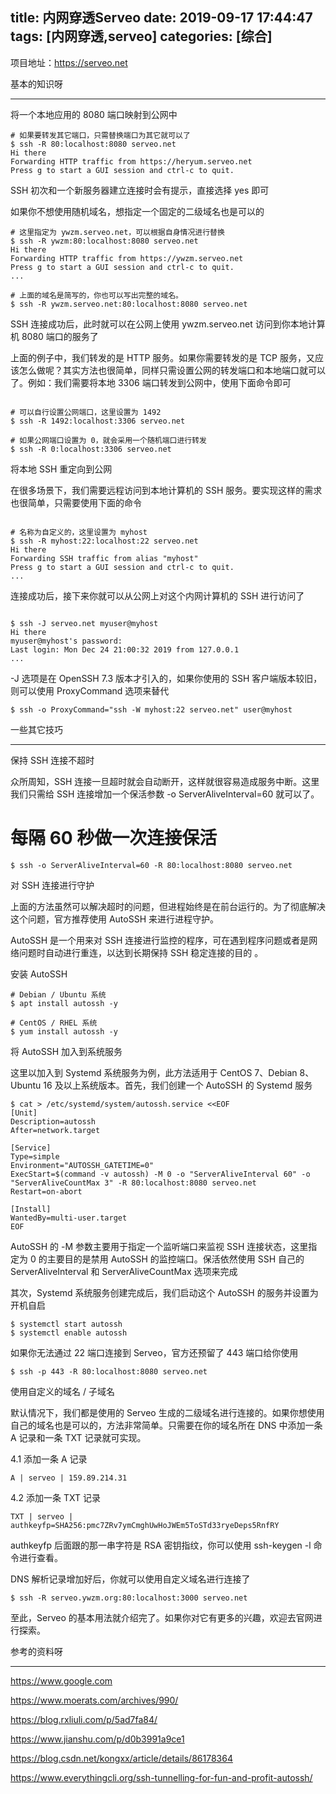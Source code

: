 title: 内网穿透Serveo
date: 2019-09-17 17:44:47
tags: [内网穿透,serveo]
categories: [综合]
---
项目地址：https://serveo.net

<!--more-->

基本的知识呀

---

将一个本地应用的 8080 端口映射到公网中

```
# 如果要转发其它端口，只需替换端口为其它就可以了
$ ssh -R 80:localhost:8080 serveo.net
Hi there
Forwarding HTTP traffic from https://heryum.serveo.net
Press g to start a GUI session and ctrl-c to quit.
```

SSH 初次和一个新服务器建立连接时会有提示，直接选择 yes 即可

如果你不想使用随机域名，想指定一个固定的二级域名也是可以的

```
# 这里指定为 ywzm.serveo.net，可以根据自身情况进行替换
$ ssh -R ywzm:80:localhost:8080 serveo.net
Hi there
Forwarding HTTP traffic from https://ywzm.serveo.net
Press g to start a GUI session and ctrl-c to quit.
...

# 上面的域名是简写的，你也可以写出完整的域名。
$ ssh -R ywzm.serveo.net:80:localhost:8080 serveo.net
```

SSH 连接成功后，此时就可以在公网上使用 ywzm.serveo.net 访问到你本地计算机 8080 端口的服务了

上面的例子中，我们转发的是 HTTP 服务。如果你需要转发的是 TCP 服务，又应该怎么做呢？其实方法也很简单，同样只需设置公网的转发端口和本地端口就可以了。例如：我们需要将本地 3306 端口转发到公网中，使用下面命令即可

```

# 可以自行设置公网端口，这里设置为 1492
$ ssh -R 1492:localhost:3306 serveo.net

# 如果公网端口设置为 0，就会采用一个随机端口进行转发
$ ssh -R 0:localhost:3306 serveo.net
```

将本地 SSH 重定向到公网

在很多场景下，我们需要远程访问到本地计算机的 SSH 服务。要实现这样的需求也很简单，只需要使用下面的命令

```

# 名称为自定义的，这里设置为 myhost
$ ssh -R myhost:22:localhost:22 serveo.net
Hi there
Forwarding SSH traffic from alias "myhost"
Press g to start a GUI session and ctrl-c to quit.
...
```

连接成功后，接下来你就可以从公网上对这个内网计算机的 SSH 进行访问了

```

$ ssh -J serveo.net myuser@myhost
Hi there
myuser@myhost's password:
Last login: Mon Dec 24 21:00:32 2019 from 127.0.0.1
...
```

-J 选项是在 OpenSSH 7.3 版本才引入的，如果你使用的 SSH 客户端版本较旧，则可以使用 ProxyCommand 选项来替代

```
$ ssh -o ProxyCommand="ssh -W myhost:22 serveo.net" user@myhost
```

一些其它技巧

---

保持 SSH 连接不超时

众所周知，SSH 连接一旦超时就会自动断开，这样就很容易造成服务中断。这里我们只需给 SSH 连接增加一个保活参数 -o ServerAliveInterval=60 就可以了。

# 每隔 60 秒做一次连接保活

```
$ ssh -o ServerAliveInterval=60 -R 80:localhost:8080 serveo.net
```

对 SSH 连接进行守护

上面的方法虽然可以解决超时的问题，但进程始终是在前台运行的。为了彻底解决这个问题，官方推荐使用 AutoSSH 来进行进程守护。

AutoSSH 是一个用来对 SSH 连接进行监控的程序，可在遇到程序问题或者是网络问题时自动进行重连，以达到长期保持 SSH 稳定连接的目的 。

安装 AutoSSH

```
# Debian / Ubuntu 系统
$ apt install autossh -y

# CentOS / RHEL 系统
$ yum install autossh -y
```

将 AutoSSH 加入到系统服务

这里以加入到 Systemd 系统服务为例，此方法适用于 CentOS 7、Debian 8、Ubuntu 16 及以上系统版本。首先，我们创建一个 AutoSSH 的 Systemd 服务

```
$ cat > /etc/systemd/system/autossh.service <<EOF
[Unit]
Description=autossh
After=network.target

[Service]
Type=simple
Environment="AUTOSSH_GATETIME=0"
ExecStart=$(command -v autossh) -M 0 -o "ServerAliveInterval 60" -o "ServerAliveCountMax 3" -R 80:localhost:8080 serveo.net
Restart=on-abort

[Install]
WantedBy=multi-user.target
EOF
```

AutoSSH 的 -M 参数主要用于指定一个监听端口来监视 SSH 连接状态，这里指定为 0 的主要目的是禁用 AutoSSH 的监控端口。保活依然使用 SSH 自己的 ServerAliveInterval 和 ServerAliveCountMax 选项来完成

其次，Systemd 系统服务创建完成后，我们启动这个 AutoSSH 的服务并设置为开机自启

```
$ systemctl start autossh
$ systemctl enable autossh
```

如果你无法通过 22 端口连接到 Serveo，官方还预留了 443 端口给你使用

```
$ ssh -p 443 -R 80:localhost:8080 serveo.net
```

使用自定义的域名 / 子域名

默认情况下，我们都是使用的 Serveo 生成的二级域名进行连接的。如果你想使用自己的域名也是可以的，方法非常简单。只需要在你的域名所在 DNS 中添加一条 A 记录和一条 TXT 记录就可实现。

4.1 添加一条 A 记录

```
A | serveo | 159.89.214.31
```

4.2 添加一条 TXT 记录

```
TXT | serveo | authkeyfp=SHA256:pmc7ZRv7ymCmghUwHoJWEm5ToSTd33ryeDeps5RnfRY
```

authkeyfp 后面跟的那一串字符是 RSA 密钥指纹，你可以使用 ssh-keygen -l 命令进行查看。

DNS 解析记录增加好后，你就可以使用自定义域名进行连接了

```
$ ssh -R serveo.ywzm.org:80:localhost:3000 serveo.net
```

至此，Serveo 的基本用法就介绍完了。如果你对它有更多的兴趣，欢迎去官网进行探索。

参考的资料呀

---
https://www.google.com

https://www.moerats.com/archives/990/

https://blog.rxliuli.com/p/5ad7fa84/

https://www.jianshu.com/p/d0b3991a9ce1

https://blog.csdn.net/kongxx/article/details/86178364

https://www.everythingcli.org/ssh-tunnelling-for-fun-and-profit-autossh/